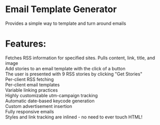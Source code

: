 # Email Template Generator
Provides a simple way to template and turn around emails

# Features:
Fetches RSS information for specified sites. Pulls content, link, title, and image  
Add stories to an email template with the click of a button  
The user is presented with 9 RSS stories by clicking "Get Stories"  
Per-client RSS fetching  
Per-client email templates  
Variable linking practices  
Highly customizable utm-campaign tracking  
Automatic date-based keycode generation  
Custom advertisement insertion  
Fully responsive emails  
Styles and link tracking are inlined - no need to ever touch HTML!
